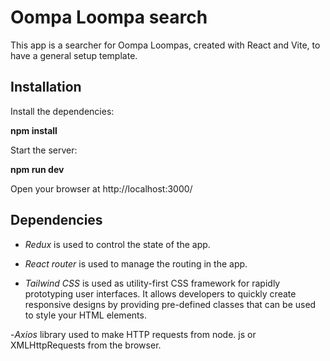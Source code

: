 # Oompa Loompa search 

This app is a searcher for Oompa Loompas, created with React and Vite, to have a general setup template.

## **Installation**

Install the dependencies:

**npm install**

Start the server: 

**npm run dev**

Open your browser at http://localhost:3000/</s>


## **Dependencies**

- *Redux* is used to control the state of the app.

- *React router* is used to manage the routing in the app.

- *Tailwind CSS* is used as utility-first CSS framework for rapidly prototyping user interfaces. It allows developers to quickly create responsive designs by providing pre-defined classes that can be used to style your HTML elements.

-*Axios* library used to make HTTP requests from node. js or XMLHttpRequests from the browser.